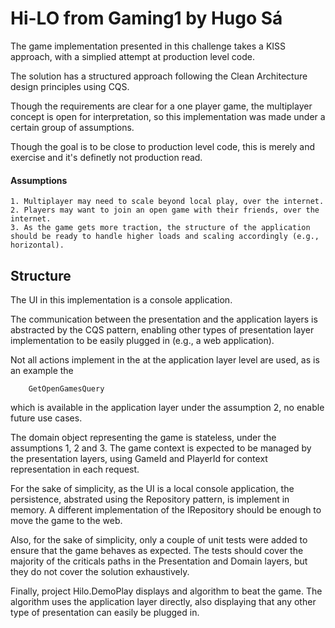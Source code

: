 # Hi-LO from Gaming1 by Hugo Sá

The game implementation presented in this challenge takes a KISS approach, with a simplied attempt at production level code.

The solution has a structured approach following the Clean Architecture design principles using CQS.

Though the requirements are clear for a one player game, the multiplayer concept is open for interpretation, so this implementation was made under a certain group of assumptions.

Though the goal is to be close to production level code, this is merely and exercise and it's definetly not production read.

#### Assumptions

    1. Multiplayer may need to scale beyond local play, over the internet.
    2. Players may want to join an open game with their friends, over the internet.
    3. As the game gets more traction, the structure of the application should be ready to handle higher loads and scaling accordingly (e.g., horizontal).

## Structure

The UI in this implementation is a console application.

The communication between the presentation and the application layers is abstracted by the CQS pattern, enabling other types of presentation layer implementation to be easily plugged in (e.g., a web application).

Not all actions implement in the at the application layer level are used, as is an example the
```
    GetOpenGamesQuery
```
which is available in the application layer under the assumption 2, no enable future use cases.

The domain object representing the game is stateless, under the assumptions 1, 2 and 3. The game context is expected to be managed by the presentation layers, using GameId and PlayerId for context representation in each request.

For the sake of simplicity, as the UI is a local console application, the persistence, abstrated using the Repository pattern, is implement in memory. A different implementation of the IRepository should be enough to move the game to the web.

Also, for the sake of simplicity, only a couple of unit tests were added to ensure that the game behaves as expected. The tests should cover the majority of the criticals paths in the Presentation and Domain layers, but they do not cover the solution exhaustively.

Finally, project Hilo.DemoPlay displays and algorithm to beat the game. The algorithm uses the application layer directly, also displaying that any other type of presentation can easily be plugged in.